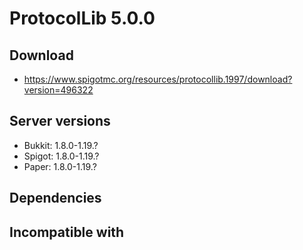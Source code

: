 # ProtocolLib 5.0.0

## Download
- https://www.spigotmc.org/resources/protocollib.1997/download?version=496322

## Server versions
- Bukkit: 1.8.0-1.19.?
- Spigot: 1.8.0-1.19.?
- Paper: 1.8.0-1.19.?

## Dependencies

## Incompatible with